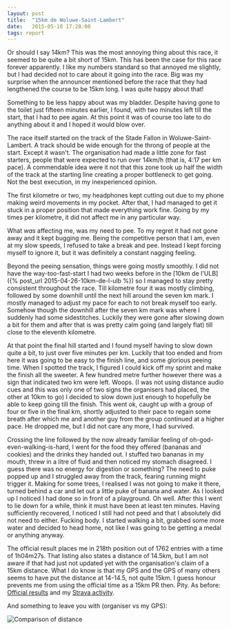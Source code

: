 ```yaml
---
layout: post
title:  "15km de Woluwe-Saint-Lambert"
date:   2015-05-10 17:28:00
tags: report
---
```


Or should I say 14km? This was the most annoying thing about this race, it
seemed to be quite a bit short of 15km. This has been the case for this race
forever apparently. I like my numbers standard so that annoyed me slightly, but
I had decided not to care about it going into the race. Big was my surprise
when the announcer mentioned before the race that they had lengthened the
course to be 15km long. I was quite happy about that!

Something to be less happy about was my bladder. Despite having gone to the
toilet just fifteen minutes earlier, I found, with two minutes left till the
start, that I had to pee again. At this point it was of course too late to do
anything about it and I hoped it would blow over.

The race itself started on the track of the Stade Fallon in
Woluwe-Saint-Lambert. A track should be wide enough for the throng of people at
the start. Except it wasn't. The organisation had made a little zone for fast
starters, people that were expected to run over 14km/h (that is, 4:17 per km
pace). A commendable idea were it not that this zone took up half the width of
the track at the starting line creating a proper bottleneck to get going. Not
the best execution, in my inexperienced opinion.

The first kilometre or two, my headphones kept cutting out due to my phone
making weird movements in my pocket. After that, I had managed to get it stuck
in a proper position that made everything work fine. Going by my times per
kilometre, it did not affect me in any particular way.

What *was* affecting me, was my need to pee. To my regret it had not
gone away and it kept bugging me. Being the competitive person that I am, even
at my slow speeds, I refused to take a break and pee. Instead I kept forcing
myself to ignore it, but it was definitely a constant nagging feeling.

Beyond the peeing sensation, things were going mostly smoothly. I did not have
the way-too-fast-start I had two weeks before in the
[10km de l'ULB]({% post_url 2015-04-26-10km-de-l-ulb %})
so I managed to stay pretty consistent throughout the race. Till
kilometre four it was mostly climbing, followed by some downhill until the next
hill around the seven km mark. I mostly managed to adjust my pace for each to
not break myself too early. Somehow though the downhill after the seven km mark
was where I suddenly had some sidestitches. Luckily they were gone after
slowing down a bit for them and after that is was pretty calm going (and
largely flat) till close to the eleventh kilometre.

At that point the final hill started and I found myself having to slow down
quite a bit, to just over five minutes per km. Luckily that too ended and from
here it was going to be easy to the finish line, and some glorious peeing time.
When I spotted the track, I figured I could kick off my sprint and make the
finish all the sweeter. A few hundred metre further however there was a sign
that indicated two km were left. Woops. (I was not using distance audio cues
and this was only one of two signs the organisers had placed, the other at 10km
to go) I decided to slow down just enough to hopefully be able to keep going
till the finish. This went ok, caught up with a group of four or five in the
final km, shortly adjusted to their pace to regain some breath after which me
and another guy from the group continued at a higher pace. He dropped me, but I
did not care any more, I had survived.

Crossing the line followed by the now already familiar feeling of
oh-god-even-walking-is-hard, I went for the food they offered (bananas and
cookies) and the drinks they handed out. I stuffed two bananas in my mouth,
threw in a litre of fluid and then noticed my stomach disagreed. I guess there
was no energy for digestion or something? The need to puke popped up and I
struggled away from the track, fearing running might trigger it. Making for
some trees, I realised I was not going to make it there, turned behind a car
and let out a little puke of banana and water. As I looked up I noticed I had
done so in front of a playground. Oh well. After this I went to lie down for a
while, think it must have been at least ten minutes. Having sufficiently
recovered, I noticed I still had not peed and that I absolutely did not need to
either. Fucking body. I started walking a bit, grabbed some more water and
decided to head home, not like I was going to be getting a medal or anything
anyway.

The official result places me in 218th position out of 1762 entries with a time
of 1h04m27s. That listing also states a distance of 14.5km, but I am not aware
if that had just not updated yet with the organisation's claim of a 15km
distance. What I do know is that my GPS and the GPS of many others seems to
have put the distance at 14-14.5, not quite 15km. I guess honour prevents me
from using the official time as a 15km PR then. Pity. As before: [Official
results](http://www.chronorace.be/Classements/classement.aspx?eventId=1137088296649804&mode=large&IdClassement=11677&srch=&scope=All&page=0)
and my [Strava activity](https://www.strava.com/activities/301776451).

And something to leave you with (organiser vs my GPS):

![Comparison of distance](https://4.bp.blogspot.com/-aH5qmKue-0Q/VU-HTTnDkPI/AAAAAAAAPVk/S97JCcsbhgU/s0/15k-questionmark.png)
